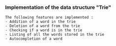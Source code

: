 ### Implementation of the data structure "Trie"

    The following features are implemented :
    - Addition of a word in the trie
    - Deletion of a word from the trie
    - Checking if a word is in the trie
    - Listing of all the words stored in the trie
    - Autocompletion of a word